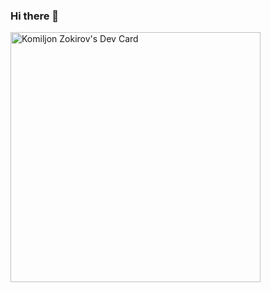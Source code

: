 ### Hi there 👋

<!--
**komzakdroid/komzakdroid** is a ✨ _special_ ✨ repository because its `README.md` (this file) appears on your GitHub profile.

Here are some ideas to get you started:

- 🔭 I’m currently working on ...
- 🌱 I’m currently learning ...
- 👯 I’m looking to collaborate on ...
- 🤔 I’m looking for help with ...
- 💬 Ask me about ...
- 📫 How to reach me: ...
- 😄 Pronouns: ...
- ⚡ Fun fact: ...
-->
<a href="https://app.daily.dev/komzak080"><img src="https://api.daily.dev/devcards/4e92fd4dbff24bb58ca9dc84f9541f0b.png?r=bhc" width="400" alt="Komiljon Zokirov's Dev Card"/></a>
